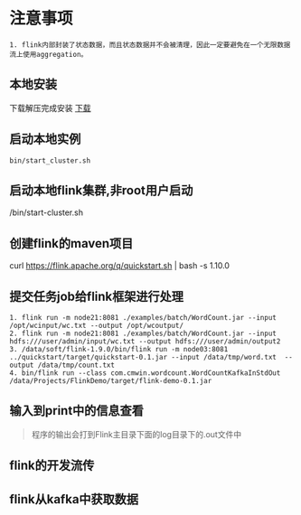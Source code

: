 # 注意事项
```
1. flink内部封装了状态数据，而且状态数据并不会被清理，因此一定要避免在一个无限数据流上使用aggregation。
```

## 本地安装
下载解压完成安装 [下载](http://flink.apache.org/downloads.html)

## 启动本地实例
```
bin/start_cluster.sh
```


## 启动本地flink集群,非root用户启动
/bin/start-cluster.sh

## 创建flink的maven项目
curl https://flink.apache.org/q/quickstart.sh | bash -s 1.10.0

## 提交任务job给flink框架进行处理
```
1. flink run -m node21:8081 ./examples/batch/WordCount.jar --input /opt/wcinput/wc.txt --output /opt/wcoutput/
2. flink run -m node21:8081 ./examples/batch/WordCount.jar --input hdfs:///user/admin/input/wc.txt --output hdfs:///user/admin/output2
3. /data/soft/flink-1.9.0/bin/flink run -m node03:8081 ../quickstart/target/quickstart-0.1.jar --input /data/tmp/word.txt  --output /data/tmp/count.txt
4. bin/flink run --class com.cmwin.wordcount.WordCountKafkaInStdOut /data/Projects/FlinkDemo/target/flink-demo-0.1.jar
```
## 输入到print中的信息查看
>程序的输出会打到Flink主目录下面的log目录下的.out文件中


## flink的开发流传

## flink从kafka中获取数据

